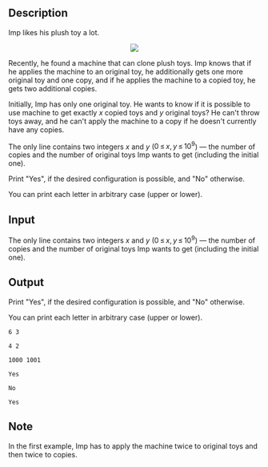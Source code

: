 ## Description

<div><p>Imp likes his plush toy a lot.</p><center> <img class="tex-graphics" src="file://eZSyKwof.png" style="max-width: 100.0%;max-height: 100.0%;"> </center><p>Recently, he found a machine that can clone plush toys. Imp knows that if he applies the machine to an original toy, he additionally gets one more original toy and one copy, and if he applies the machine to a copied toy, he gets two additional copies.</p><p>Initially, Imp has only one original toy. He wants to know if it is possible to use machine to get exactly <span class="tex-span"><i>x</i></span> <span class="tex-font-style-bf">copied</span> toys and <span class="tex-span"><i>y</i></span> <span class="tex-font-style-bf">original</span> toys? He can't throw toys away, and he can't apply the machine to a copy if he doesn't currently have any copies.</p></div><div class="input-specification"><p>The only line contains two integers <span class="tex-span"><i>x</i></span> and <span class="tex-span"><i>y</i></span> (<span class="tex-span">0 ≤ <i>x</i>, <i>y</i> ≤ 10<sup class="upper-index">9</sup></span>)&nbsp;— the number of copies and the number of original toys Imp wants to get (including the initial one).</p></div><div class="output-specification"><p>Print "<span class="tex-font-style-tt">Yes</span>", if the desired configuration is possible, and "<span class="tex-font-style-tt">No</span>" otherwise.</p><p>You can print each letter in arbitrary case (upper or lower).</p></div>

## Input

<p>The only line contains two integers <span class="tex-span"><i>x</i></span> and <span class="tex-span"><i>y</i></span> (<span class="tex-span">0 ≤ <i>x</i>, <i>y</i> ≤ 10<sup class="upper-index">9</sup></span>)&nbsp;— the number of copies and the number of original toys Imp wants to get (including the initial one).</p>

## Output

<p>Print "<span class="tex-font-style-tt">Yes</span>", if the desired configuration is possible, and "<span class="tex-font-style-tt">No</span>" otherwise.</p><p>You can print each letter in arbitrary case (upper or lower).</p>





```input1
6 3

```




```input2
4 2

```




```input3
1000 1001

```




```output1
Yes

```




```output2
No

```




```output3
Yes

```



## Note

<p>In the first example, Imp has to apply the machine twice to original toys and then twice to copies.</p>
